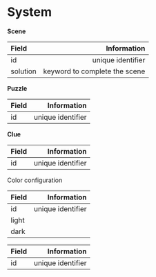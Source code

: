 # System

**Scene**

| Field | Information |
| :--- | ---: |
| id | unique identifier |
| solution | keyword to complete the scene  |

**Puzzle**

| Field | Information |
| :--- | ---: |
| id | unique identifier |



**Clue**

| Field | Information |
| :--- | ---: |
| id | unique identifier |





Color configuration

| Field | Information |
| :--- | ---: |
| id | unique identifier |
| light |  |
| dark |  |





| Field | Information |
| :--- | ---: |
| id | unique identifier |

